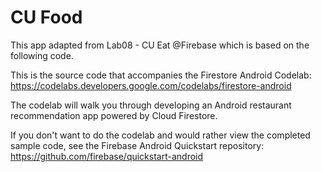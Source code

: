 # CU Food

This app adapted from Lab08 - CU Eat @Firebase which is based on the following code.

This is the source code that accompanies the Firestore Android Codelab:
https://codelabs.developers.google.com/codelabs/firestore-android

The codelab will walk you through developing an Android restaurant recommendation
app powered by Cloud Firestore.

If you don't want to do the codelab and would rather view the completed
sample code, see the Firebase Android Quickstart repository:
https://github.com/firebase/quickstart-android
